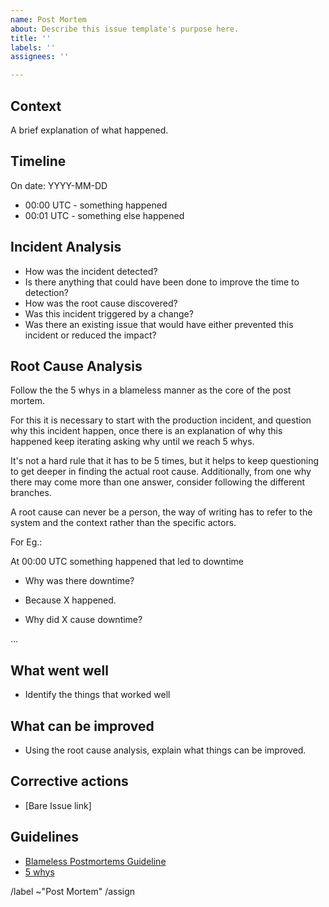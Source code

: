 ```yaml
---
name: Post Mortem
about: Describe this issue template's purpose here.
title: ''
labels: ''
assignees: ''

---
```


## Context

A brief explanation of what happened.

## Timeline

On date: YYYY-MM-DD

- 00:00 UTC - something happened
- 00:01 UTC - something else happened

## Incident Analysis

- How was the incident detected?
- Is there anything that could have been done to improve the time to detection?
- How was the root cause discovered?
- Was this incident triggered by a change?
- Was there an existing issue that would have either prevented this incident or reduced the impact?

## Root Cause Analysis

Follow the the 5 whys in a blameless manner as the core of the post mortem.

For this it is necessary to start with the production incident, and question why this incident happen, once there is an explanation of why this
happened keep iterating asking why until we reach 5 whys.

It's not a hard rule that it has to be 5 times, but it helps to keep questioning to get deeper in finding the actual root cause. Additionally,
from one why there may come more than one answer, consider following the different branches.

A root cause can never be a person, the way of writing has to refer to the system and the context rather than the specific actors.

For Eg.:

At 00:00 UTC something happened that led to downtime

- Why was there downtime?

- Because X happened.

- Why did X cause downtime?

...

## What went well

- Identify the things that worked well

## What can be improved

- Using the root cause analysis, explain what things can be improved.

## Corrective actions

- [Bare Issue link]

## Guidelines

* [Blameless Postmortems Guideline](https://about.gitlab.com/handbook/customer-success/implementation-engineering/workflows/internal/post-mortem.html)
* [5 whys](https://en.wikipedia.org/wiki/5_Whys)

/label ~"Post Mortem"
/assign
